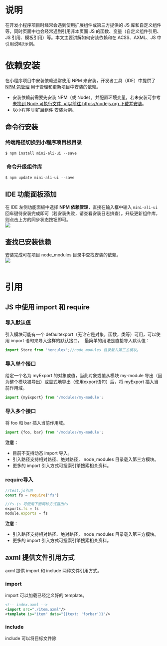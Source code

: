 
# 说明
在开发小程序项目时经常会遇到使用扩展组件或第三方提供的 JS 库和自定义组件等，同时页面中也会经常遇到引用非本页面 JS 的函数、变量（自定义组件引用、JS 引用、模板引用）等。本文主要讲解如何安装依赖和在 ACSS、AXML、JS 中引用说明/示例。 

# 依赖安装
在小程序项目中安装依赖通常使用 NPM 来安装，开发者工具（IDE）中提供了 [NPM 包管理](https://opendocs.alipay.com/mini/ide/npm-manage) 用于管理和更新项目中安装的依赖。

- 安装依赖前需要先安装 NPM（或 Node），并配置环境变量，若未安装可参考 [未找到 Node 可执行文件, 可以前往 https://nodejs.org 下载并安装](https://opendocs.alipay.com/support/01rb40)。
- 以小程序 [UI扩展组件](https://opendocs.alipay.com/mini/component-ext/ui-overview) 安装为例。

## 命令行安装

### 终端路径切换到小程序项目根目录
```javascript
$ npm install mini-ali-ui --save
```

###  命令升级组件库
```javascript
$ npm update mini-ali-ui --save
```

## IDE 功能面板添加
在 IDE 左侧功能面板中选择 **NPM 依赖管理**，直接在输入框中输入 `mini-ali-ui` 回车键待安装完成即可（若安装失败，请查看安装日志排查）。升级更新组件库，则点击上方的同步状态按钮即可。<br />![](https://gw.alipayobjects.com/zos/sptworksff_prod/a758fc9c-067b-4e48-9302-ec835a2c0d32.png#align=left&display=inline&height=316&margin=%5Bobject%20Object%5D&originHeight=316&originWidth=301&status=done&style=none&width=301)

## 查找已安装依赖
安装完成可在项目 node_modules 目录中查找安装的依赖。<br />![](https://gw.alipayobjects.com/zos/sptworksff_prod/9db8fbc0-6832-4c3b-bdcf-2dceb6bee9b9.png#align=left&display=inline&height=300&margin=%5Bobject%20Object%5D&originHeight=300&originWidth=270&status=done&style=none&width=270)<br /> 

# 引用

## JS 中使用 import 和 require

### 导入默认值
引入模块可能有一个 defaultexport（无论它是对象，函数，类等）可用，可以使用 import 语句来导入这样的默认接口。  最简单的用法是直接导入默认值：
```javascript
import Store from 'herculex';//node_modules 目录载入第三方模块。
```

### 导入单个接口
给定一个名为 myExport 的对象或值，当此对象或值从模块 my-module 导出（因为整个模块被导出）或显式地导出（使用export语句）后，将 myExport 插入当前作用域。
```javascript
import {myExport} from '/modules/my-module';
```

### 导入多个接口
将 foo 和 bar 插入当前作用域。
```javascript
import {foo, bar} from '/modules/my-module';
```
**注意：**

- 目前不支持动态 import 导入。
- 引入路径支持相对路径、绝对路径， node_modules 目录载入第三方模块。
- 更多的 import 引入方式可搜索引擎搜索相关资料。 

### require导入
```javascript
//test.js引用
const fs = require('fs')

//fs.js 可使用下面两种方式露出fs
exports.fs = fs
module.exports = fs
```
**注意**：

- 引入路径支持相对路径、绝对路径， node_modules 目录载入第三方模块。
- 更多的 import 引入方式可搜索引擎搜索相关资料。

## axml 提供文件引用方式
axml 提供 import 和 include 两种文件引用方式。<br />

### import
import 可以加载已经定义好的 template。
```xml
<!-- index.axml -->
<import src="./item.axml"/>
<template is="item" data="{{text: 'forbar'}}"/>
```

### include
include 可以将目标文件除 <template/> 外整个代码引入，相当于是拷贝到 include 位置。
```xml
<include src="./header.axml"/>
<view> body </view>
<include src="./footer.axml"/>
```

### 引入路径
[axml-引用](https://opendocs.alipay.com/mini/framework/import) 模板引入路径支持相对路径、绝对路径，也支持从 node_modules 目录载入第三方模块。

### acss 样式导入
acss 样式导入支持使用 @import 用于从其它样式表导入样式规则和 css 一致。

使用 @import 语句可以导入外联样式表，@import 后需要加上外联样式表相对路径，用;表示结束。<br />示例代码：
```css
/** button.acss **/
.sm-button {
  padding: 5px;
}
/** app.acss **/
@import "./button.acss";
.md-button {
  padding: 15px;
}
```
导入路径支持从 node_modules 目录载入第三方模块，例如 page.acss：
```css
@import "./button.acss"; /*相对路径*/
@import "/button.acss"; /*项目绝对路径*/
@import "third-party/page.acss"; /*第三方 npm 包路径*/
```
更多的 @import 引入方式可搜索引擎搜索相关资料。 <br /> 

